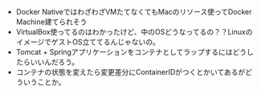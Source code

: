 - Docker NativeではわざわざVMたてなくてもMacのリソース使ってDocker Machine建てられそう
- VirtualBox使ってるのはわかったけど、中のOSどうなってるの？？LinuxのイメージでゲストOS立ててるんじゃないの。
- Tomcat + Springアプリケーションをコンテナとしてラップするにはどうしたらいいんだろう。
- コンテナの状態を変えたら変更差分にContainerIDがつくとかいてあるがどういうことか。
